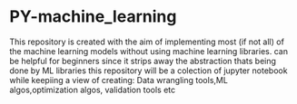 # PY-machine_learning
This repository is created with the aim of implementing most (if not all) of the machine learning models without using machine learning libraries.
can be helpful for beginners since it strips away the abstraction thats being done by ML libraries
this repository will be a colection of jupyter notebook
while keepiing a view of creating: Data wrangling tools,ML algos,optimization algos, validation tools etc

